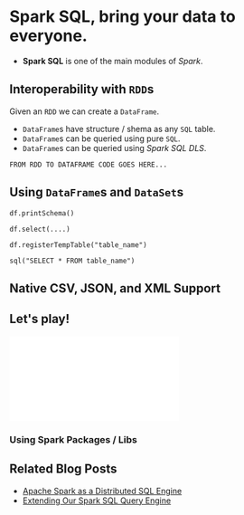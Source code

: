 
# Spark SQL, bring your data to everyone. 

- **Spark SQL** is one of the main modules of *Spark*.

## Interoperability with `RDD`s

Given an `RDD` we can create a `DataFrame`.

- `DataFrame`s have structure / shema as any `SQL` table. 
- `DataFrame`s can be queried using pure `SQL`.
- `DataFrame`s can be queried using *Spark SQL DLS*.


```
FROM RDD TO DATAFRAME CODE GOES HERE...
```

## Using `DataFrame`s and `DataSet`s

```
df.printSchema()

df.select(....)

df.registerTempTable("table_name")

sql("SELECT * FROM table_name")
```

## Native CSV, JSON, and XML Support


## Let's play!

![alt tag](sql-dataset.md)

### Using Spark Packages / Libs

## Related Blog Posts

- [Apache Spark as a Distributed SQL Engine](https://medium.com/@anicolaspp/apache-spark-as-a-distributed-sql-engine-4373e254e0f9)
- [Extending Our Spark SQL Query Engine](https://medium.com/hacker-daily/extending-our-spark-sql-query-engine-5f4a088de986)
